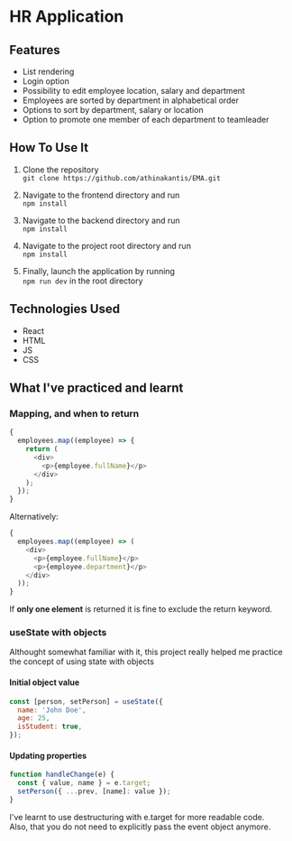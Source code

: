 # HR Application

## Features

- List rendering
- Login option
- Possibility to edit employee location, salary and department
- Employees are sorted by department in alphabetical order
- Options to sort by department, salary or location
- Option to promote one member of each department to teamleader

## How To Use It

1. Clone the repository  
   `git clone https://github.com/athinakantis/EMA.git`

2. Navigate to the frontend directory and run  
   `npm install`

3. Navigate to the backend directory and run  
   `npm install`

4. Navigate to the project root directory and run  
   `npm install`

5. Finally, launch the application by running  
   `npm run dev` in the root directory

## Technologies Used

- React
- HTML
- JS
- CSS

## What I've practiced and learnt

### Mapping, and when to return

```js
{
  employees.map((employee) => {
    return (
      <div>
        <p>{employee.fullName}</p>
      </div>
    );
  });
}
```

Alternatively:

```js
{
  employees.map((employee) => (
    <div>
      <p>{employee.fullName}</p>
      <p>{employee.department}</p>
    </div>
  ));
}
```

If **only one element** is returned it is fine to exclude the return keyword.

### useState with objects

Althought somewhat familiar with it, this project really helped me practice the concept of using state with objects

#### Initial object value

```js
const [person, setPerson] = useState({
  name: 'John Doe',
  age: 25,
  isStudent: true,
});
```

#### Updating properties

```js
function handleChange(e) {
  const { value, name } = e.target;
  setPerson({ ...prev, [name]: value });
}
```

I've learnt to use destructuring with e.target for more readable code.  
Also, that you do not need to explicitly pass the event object anymore.
